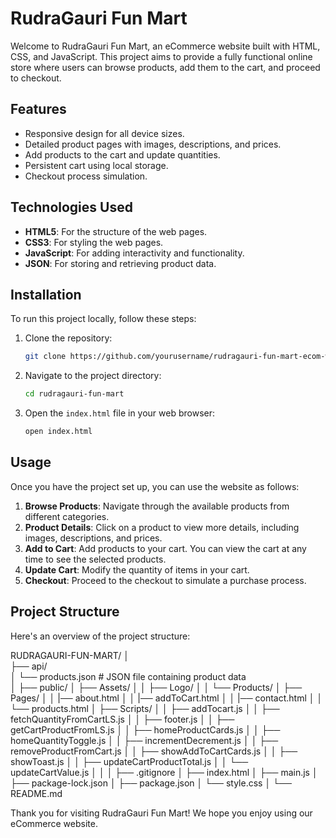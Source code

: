 # RudraGauri Fun Mart

Welcome to RudraGauri Fun Mart, an eCommerce website built with HTML, CSS, and JavaScript. This project aims to provide a fully functional online store where users can browse products, add them to the cart, and proceed to checkout.

## Features

- Responsive design for all device sizes.
- Detailed product pages with images, descriptions, and prices.
- Add products to the cart and update quantities.
- Persistent cart using local storage.
- Checkout process simulation.

## Technologies Used

- **HTML5**: For the structure of the web pages.
- **CSS3**: For styling the web pages.
- **JavaScript**: For adding interactivity and functionality.
- **JSON**: For storing and retrieving product data.

## Installation

To run this project locally, follow these steps:

1. Clone the repository:

    ```bash
    git clone https://github.com/yourusername/rudragauri-fun-mart-ecom-website.git
    ```

2. Navigate to the project directory:

    ```bash
    cd rudragauri-fun-mart
    ```

3. Open the `index.html` file in your web browser:

    ```bash
    open index.html
    ```

## Usage

Once you have the project set up, you can use the website as follows:

1. **Browse Products**: Navigate through the available products from different categories.
2. **Product Details**: Click on a product to view more details, including images, descriptions, and prices.
3. **Add to Cart**: Add products to your cart. You can view the cart at any time to see the selected products.
4. **Update Cart**: Modify the quantity of items in your cart.
5. **Checkout**: Proceed to the checkout to simulate a purchase process.

## Project Structure

Here's an overview of the project structure:

RUDRAGAURI-FUN-MART/
│ <br />
├── api/ <br />
│ └── products.json # JSON file containing product data <br />
│
├── public/
│ ├── Assets/
│ │ ├── Logo/
│ │ └── Products/
│ ├── Pages/
│ │ |── about.html
│ │ |── addToCart.html
│ │ |── contact.html
│ │ └── products.html
│ ├── Scripts/
│ │ ├── addTocart.js
│ │ ├── fetchQuantityFromCartLS.js
│ │ ├── footer.js
│ │ ├── getCartProductFromLS.js
│ │ ├── homeProductCards.js
│ │ ├── homeQuantityToggle.js
│ │ ├── incrementDecrement.js
│ │ ├── removeProductFromCart.js
│ │ ├── showAddToCartCards.js
│ │ ├── showToast.js
│ │ ├── updateCartProductTotal.js
│ │ └── updateCartValue.js
│ │
│ ├── .gitignore
│ ├── index.html
│ ├── main.js
│ ├── package-lock.json
│ ├── package.json
│ └── style.css
│
└── README.md

Thank you for visiting RudraGauri Fun Mart! We hope you enjoy using our eCommerce website.
